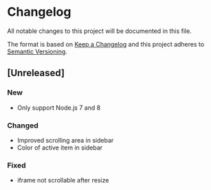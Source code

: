 # Changelog

All notable changes to this project will be documented in this file.

The format is based on [Keep a Changelog](http://keepachangelog.com/en/1.0.0/) and this project adheres to [Semantic Versioning](http://semver.org/spec/v2.0.0.html).

## [Unreleased]

### New

- Only support Node.js 7 and 8

### Changed

- Improved scrolling area in sidebar
- Color of active item in sidebar

### Fixed

- iframe not scrollable after resize
